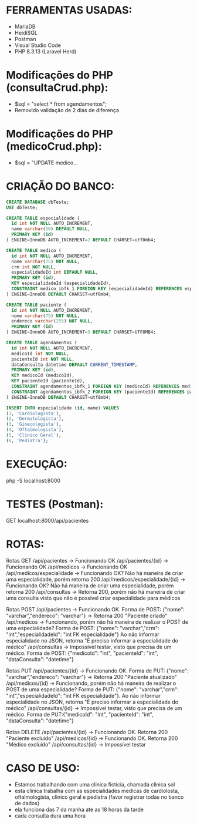 # FERRAMENTAS USADAS:
- MariaDB
- HeidiSQL
- Postman
- Visual Studio Code
- PHP 8.3.13 (Laravel Herd)

# Modificações do PHP (consultaCrud.php):
- $sql = "select * from agendamentos";
- Removido validação de 2 dias de diferença

# Modificações do PHP (medicoCrud.php):
-  $sql = "UPDATE medico...

# CRIAÇÃO DO BANCO:
```SQL
CREATE DATABASE dbTeste;
USE dbTeste;

CREATE TABLE especialidade (
  id int NOT NULL AUTO_INCREMENT,
  name varchar(50) DEFAULT NULL,
  PRIMARY KEY (id)
) ENGINE=InnoDB AUTO_INCREMENT=2 DEFAULT CHARSET=utf8mb4;

CREATE TABLE medico (
  id int NOT NULL AUTO_INCREMENT,
  nome varchar(75) NOT NULL,
  crm int NOT NULL,
  especialidadeId int DEFAULT NULL,
  PRIMARY KEY (id),
  KEY especialidadeId (especialidadeId),
  CONSTRAINT medico_ibfk_1 FOREIGN KEY (especialidadeId) REFERENCES especialidade (id)
) ENGINE=InnoDB DEFAULT CHARSET=utf8mb4;

CREATE TABLE paciente (
  id int NOT NULL AUTO_INCREMENT,
  nome varchar(75) NOT NULL,
  endereco varchar(255) NOT NULL,
  PRIMARY KEY (id)
) ENGINE=InnoDB AUTO_INCREMENT=3 DEFAULT CHARSET=UTF8MB4;

CREATE TABLE agendamentos (
  id int NOT NULL AUTO_INCREMENT,
  medicoId int NOT NULL,
  pacienteId int NOT NULL,
  dataConsulta datetime DEFAULT CURRENT_TIMESTAMP,
  PRIMARY KEY (id),
  KEY medicoId (medicoId),
  KEY pacienteId (pacienteId),
  CONSTRAINT agendamentos_ibfk_1 FOREIGN KEY (medicoId) REFERENCES medico (id),
  CONSTRAINT agendamentos_ibfk_2 FOREIGN KEY (pacienteId) REFERENCES paciente (id)
) ENGINE=InnoDB DEFAULT CHARSET=utf8mb4;

INSERT INTO especialidade (id, name) VALUES
(1, 'Cardiologista'),
(2, 'Dermatologista'),
(3, 'Ginecologista'),
(4, 'Oftalmologista'),
(5, 'Clínico Geral'),
(6, 'Pediatra');
```

# EXECUÇÃO:
php -S localhost:8000

# TESTES (Postman):
GET localhost:8000/api/pacientes

# ROTAS:
Rotas GET
    /api/pacientes -> Funcionando OK
    /api/pacientes/{id} -> Funcionando OK
    /api/medicos -> Funcionando OK
    /api/medicos/especialidade -> Funcionando OK? Não há maneira de criar uma especialidade, porém retorna 200
    /api/medicos/especialidade/{id} -> Funcionando OK? Não há maneira de criar uma especialidade, porém retorna 200
    /api/consultas -> Retorna 200, porém não há maneira de criar uma consulta visto que não é possivel criar especialidade para médicos

Rotas POST
    /api/pacientes -> Funcionando OK. Forma de POST: {"nome": "varchar","endereco": "varchar"} -> Retorna 200 "Paciente criado"
    /api/medicos -> Funcionando, porém não há maneira de realizar o POST de uma especialidade? Forma de POST: {"nome": "varchar","crm": "int","especialidadeId": "int FK especialidade"} Ao não informar especialidade no JSON, retorna "É preciso informar a especialidade do médico"
    /api/consultas -> Impossível testar, visto que precisa de um médico. Forma de POST: {"medicoId": "int", "pacienteId": "int", "dataConsulta": "datetime"}

Rotas PUT
    /api/pacientes/{id} -> Funcionando OK. Forma de PUT: {"nome": "varchar","endereco": "varchar"} -> Retorna 200 "Paciente atualizado"
    /api/medicos/{id} -> Funcionando, porém não há maneira de realizar o POST de uma especialidade? Forma de PUT: {"nome": "varchar","crm": "int","especialidadeId": "int FK especialidade"}. Ao não informar especialidade no JSON, retorna "É preciso informar a especialidade do médico"
    /api/consultas/{id} -> Impossível testar, visto que precisa de um médico. Forma de PUT:{"medicoId": "int", "pacienteId": "int", "dataConsulta": "datetime"}

Rotas DELETE
    /api/pacientes/{id} -> Funcionando OK. Retorna 200 "Paciente excluído"
    /api/medicos/{id} -> Funcionando OK. Retorna 200 "Médico excluído"
    /api/consultas/{id} -> Impossível testar

# CASO DE USO:

- Estamos trabalhando com uma clinica ficticia, chamada clinica sol
- esta clinica trabalha com as especialidades medicas de cardiolosta, oftalmologista, clinico geral e pediatra (favor registrar todas no banco de dados)
- ela funciona das 7 da manha ate as 18 horas da tarde
- cada consulta dura uma hora